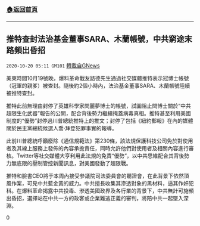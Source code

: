 ###  [:house:返回首頁](https://github.com/ourhimalayas/txt)
---

## 推特查封法治基金董事SARA、木蘭帳號，中共窮途末路頻出昏招
`2020-10-20 05:11 GM101` [轉載自GNews](https://gnews.org/zh-hant/435544/)

美東時間10月19號晚，爆料革命戰友路德先生通過社交媒體推特表示冠博士帳號（冠軍的親爹）被查封。隨後約2個小時內，法治基金董事SARA、木蘭帳號陸續被推特查封。

推特此前無理由封停了英雄科學家閆麗夢博士的帳號，試圖阻止閆博士關於“中共超限生化武器”報告的公開，配合背後勢力繼續掩蓋病毒真相。推特甚至利用美國制度的“優勢”封停過川普總統推特上的推文；封停了包括《紐約郵報》在內的媒體關於民主黨總統候選人喬·拜登犯罪事實的報導。

此前川普總統呼籲廢除《通信規範法》第230條，該法規保護科技公司免於對使用者及其線上服務上發佈的內容承擔責任，同時允許他們對使用者及相關內容進行審核。Twitter等社交媒體大亨利用此法規的免責“優勢”，以中共思維配合其背後勢力無底限的壓制管控新聞訊息，對美國發動了超限戰。

推特和臉書CEO將于本周內接受參議院司法委員會的聽證會，在此背景下依然頂風作案，可見中共藍金黃的威力。中共擅長收集其滲透對象的黑材料，逼其作奸犯科。在爆料革命揭露中共投毒、滲透美國政界及各行業的背景下，中共無計可施頻出昏招，選擇站在中共一方的政客或企業難逃正義的審判，將陪中共一起墜入深淵。

0
